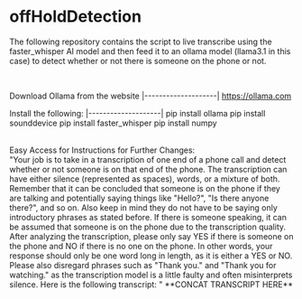 # offHoldDetection

The following repository contains the script to live transcribe using the faster_whisper AI model and then feed it to an ollama model (llama3.1 in this case) to detect whether or not there is someone on the phone or not.

<br />

Download Ollama from the website
|--------------------|
https://ollama.com
<br />

Install the following:
|--------------------|
pip install ollama
pip install sounddevice
pip install faster_whisper
pip install numpy

<br />
Easy Access for Instructions for Further Changes: <br />
"Your job is to take in a transcription of one end of a phone call and detect whether or not someone is on that end of the phone. The transcription can have either silence (represented as spaces), words, or a mixture of both. Remember that it can be concluded that someone is on the phone if they are talking and potentially saying things like "Hello?", "Is there anyone there?", and so on. Also keep in mind they do not have to be saying only introductory phrases as stated before. If there is someone speaking, it can be assumed that someone is on the phone due to the transcription quality. After analyzing the transcription, please only say YES if there is someone on the phone and NO if there is no one on the phone. In other words, your response should only be one word long in length, as it is either a YES or NO. Please also disregard phrases such as "Thank you." and "Thank you for watching." as the transcription model is a little faulty and often misinterprets silence. Here is the following transcript: " **CONCAT TRANSCRIPT HERE**
